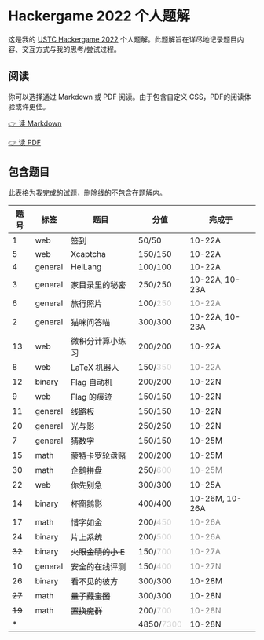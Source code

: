 # Hackergame 2022 个人题解

这是我的 [USTC Hackergame 2022](https://github.com/USTC-Hackergame/hackergame2022-writeups) 个人题解。此题解旨在详尽地记录题目内容、交互方式与我的思考/尝试过程。

## 阅读

你可以选择通过 Markdown 或 PDF 阅读。由于包含自定义 CSS，PDF的阅读体验或许更佳。

[👉 读 Markdown](./solution/solution.md)

[👉 读 PDF](./solution/solution.pdf)

## 包含题目

此表格为我完成的试题，删除线的不包含在题解内。

| 题号   | 标签    | 题目               | 分值                                   | 完成于                         |
| ------ | ------- | ------------------ | -------------------------------------- | ------------------------------ |
| 1      | web     | 签到               | 50/50                                  | 10-22A                         |
| 5      | web     | Xcaptcha           | 150/150                                | 10-22A                         |
| 4      | general | HeiLang            | 100/100                                | 10-22A                         |
| 3      | general | 家目录里的秘密     | 250/250                                | 10-22A, 10-23A                 |
| 6      | general | 旅行照片           | 100/<font color=lightgray>250</font>   | <font color=gray>10-22A</font> |
| 2      | general | 猫咪问答喵         | 300/300                                | 10-22A, 10-23A                 |
| 13     | web     | 微积分计算小练习   | 200/200                                | 10-22A                         |
| 8      | web     | LaTeX 机器人       | 150/<font color=lightgray>350</font>   | <font color=gray>10-22A</font> |
| 12     | binary  | Flag 自动机        | 200/200                                | 10-22N                         |
| 9      | web     | Flag 的痕迹        | 150/150                                | 10-22N                         |
| 11     | general | 线路板             | 150/150                                | 10-22N                         |
| 20     | general | 光与影             | 250/250                                | 10-22N                         |
| 7      | general | 猜数字             | 150/150                                | 10-25M                         |
| 15     | math    | 蒙特卡罗轮盘赌     | 200/200                                | 10-25M                         |
| 30     | math    | 企鹅拼盘           | 250/<font color=lightgray>600</font>   | <font color=gray>10-25M</font> |
| 22     | web     | 你先别急           | 300/300                                | 10-25A                         |
| 14     | binary  | 杯窗鹅影           | 400/400                                | 10-26M, 10-26A                 |
| 17     | math    | 惜字如金           | 200/<font color=lightgray>450</font>   | <font color=gray>10-26A</font> |
| 24     | binary  | 片上系统           | 200/<font color=lightgray>500</font>   | <font color=gray>10-26A</font> |
| ~~32~~ | binary  | ~~火眼金睛的小 E~~ | 150/<font color=lightgray>700</font>   | <font color=gray>10-27A</font> |
| 10     | general | 安全的在线评测     | 150/<font color=lightgray>400</font>   | <font color=gray>10-27N</font> |
| 26     | binary  | 看不见的彼方       | 300/300                                | 10-28M                         |
| ~~27~~ | math    | ~~量子藏宝图~~     | 300/300                                | 10-28N                         |
| ~~19~~ | math    | ~~置换魔群~~       | 200/<font color=lightgray>700</font>   | <font color=gray>10-28N</font> |
| \*     |         |                    | 4850/<font color=lightgray>7300</font> | 10-28N                         |
